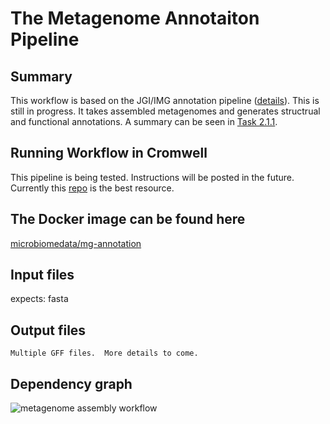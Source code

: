 # The Metagenome Annotaiton Pipeline

## Summary
This workflow is based on the JGI/IMG annotation pipeline ([details](https://github.com/kellyrowland/img-omics-wdl)). This is still in progress.  It takes assembled metagenomes and generates structrual and functional annotations.  A summary can be seen in [Task 2.1.1](https://github.com/microbiomedata/WorkflowPlanning/blob/master/Task-2.1.1.md).

## Running Workflow in Cromwell

This pipeline is being tested.  Instructions will be posted in the future.  Currently this [repo](https://github.com/kellyrowland/img-omics-wdl/tree/cloud) is the best resource.

## The Docker image can be found here

[microbiomedata/mg-annotation](https://hub.docker.com/repository/docker/microbiomedata/mg-annotation)


## Input files
expects: fasta

## Output files
```
Multiple GFF files.  More details to come.
```

## Dependency graph
![metagenome assembly workflow](workflow_assembly.png)
